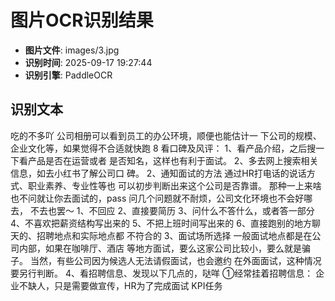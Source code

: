# 图片OCR识别结果

- **图片文件**: images/3.jpg
- **识别时间**: 2025-09-17 19:27:44
- **识别引擎**: PaddleOCR

## 识别文本

吃的不多吖
公司相册可以看到员工的办公环境，顺便也能估计一
下公司的规模、企业文化等，如果觉得不合适就快跑
8
看口碑及风评：
1、看产品介绍，之后搜一下看产品是否在运营或者
是否知名，这样也有利于面试。
2、多去网上搜索相关信息，如去小红书了解公司口
碑。
2、通知面试的方法
通过HR打电话的说话方式、职业素养、专业性等也
可以初步判断出来这个公司是否靠谱。
那种一上来啥也不问就让你去面试的，pass
问几个问题就不耐烦，公司文化环境也不会好哪去，
不去也罢～
1、不回应
2、直接要简历
3、问什么不答什么，或者答一部分
4、不喜欢把薪资结构写出来的
5、不把上班时间写出来的
6、直接跑别的地方聊天的、招聘地点和实际地点都
不符合的
3、面试场所选择
一般面试地点都是在公司内部，如果在咖啡厅、酒店
等地方面试，要么这家公司比较小，要么就是骗子。
当然，有些公司因为候选人无法请假面试，也会邀约
在外面面试，这种情况要另行判断。
4、看招聘信息、发现以下几点的，哒咩
①经常挂着招聘信息：
企业不缺人，只是需要做宣传，HR为了完成面试
KPI任务
